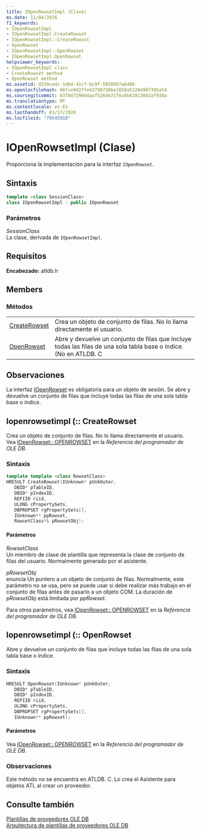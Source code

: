 ```yaml
---
title: IOpenRowsetImpl (Clase)
ms.date: 11/04/2016
f1_keywords:
- IOpenRowsetImpl
- IOpenRowsetImpl.CreateRowset
- IOpenRowsetImpl::CreateRowset
- OpenRowset
- IOpenRowsetImpl::OpenRowset
- IOpenRowsetImpl.OpenRowset
helpviewer_keywords:
- IOpenRowsetImpl class
- CreateRowset method
- OpenRowset method
ms.assetid: d259cedc-1db4-41cf-bc9f-5030907ab486
ms.openlocfilehash: 66fce9d2ffe63798738be1658a5328e907395a54
ms.sourcegitcommit: 63784729604aaf526de21f6c6b62813882af930a
ms.translationtype: MT
ms.contentlocale: es-ES
ms.lasthandoff: 03/17/2020
ms.locfileid: "79545910"
---
```

# <a name="iopenrowsetimpl-class"></a>IOpenRowsetImpl (Clase)

Proporciona la implementación para la interfaz `IOpenRowset`.

## <a name="syntax"></a>Sintaxis

```cpp
template <class SessionClass>
class IOpenRowsetImpl : public IOpenRowset
```

### <a name="parameters"></a>Parámetros

*SessionClass*<br/>
La clase, derivada de `IOpenRowsetImpl`.

## <a name="requirements"></a>Requisitos

**Encabezado:** atldb.h

## <a name="members"></a>Members

### <a name="methods"></a>Métodos

|||
|-|-|
|[CreateRowset](#createrowset)|Crea un objeto de conjunto de filas. No lo llama directamente el usuario.|
|[OpenRowset](#openrowset)|Abre y devuelve un conjunto de filas que incluye todas las filas de una sola tabla base o índice. (No en ATLDB. C|

## <a name="remarks"></a>Observaciones

La interfaz [IOpenRowset](/previous-versions/windows/desktop/ms716946(v=vs.85)) es obligatoria para un objeto de sesión. Se abre y devuelve un conjunto de filas que incluye todas las filas de una sola tabla base o índice.

## <a name="iopenrowsetimplcreaterowset"></a><a name="createrowset"></a>Iopenrowsetimpl (:: CreateRowset

Crea un objeto de conjunto de filas. No lo llama directamente el usuario. Vea [IOpenRowset:: OPENROWSET](/previous-versions/windows/desktop/ms716724(v=vs.85)) en la *Referencia del programador de OLE DB.*

### <a name="syntax"></a>Sintaxis

```cpp
template template <class RowsetClass>
HRESULT CreateRowset(IUnknown* pUnkOuter,
   DBID* pTableID,
   DBID* pIndexID,
   REFIID riid,
   ULONG cPropertySets,
   DBPROPSET rgPropertySets[],
   IUnknown** ppRowset,
   RowsetClass*& pRowsetObj);
```

#### <a name="parameters"></a>Parámetros

*RowsetClass*<br/>
Un miembro de clase de plantilla que representa la clase de conjunto de filas del usuario. Normalmente generado por el asistente.

*pRowsetObj*<br/>
enuncia Un puntero a un objeto de conjunto de filas. Normalmente, este parámetro no se usa, pero se puede usar si debe realizar más trabajo en el conjunto de filas antes de pasarlo a un objeto COM. La duración de *pRowsetObj* está limitada por *ppRowset*.

Para otros parámetros, vea [IOpenRowset:: OPENROWSET](/previous-versions/windows/desktop/ms716724(v=vs.85)) en la *Referencia del programador de OLE DB.*

## <a name="iopenrowsetimplopenrowset"></a><a name="openrowset"></a>Iopenrowsetimpl (:: OpenRowset

Abre y devuelve un conjunto de filas que incluye todas las filas de una sola tabla base o índice.

### <a name="syntax"></a>Sintaxis

```cpp
HRESULT OpenRowset(IUnknown* pUnkOuter,
   DBID* pTableID,
   DBID* pIndexID,
   REFIID riid,
   ULONG cPropertySets,
   DBPROPSET rgPropertySets[],
   IUnknown** ppRowset);
```

#### <a name="parameters"></a>Parámetros

Vea [IOpenRowset:: OPENROWSET](/previous-versions/windows/desktop/ms716724(v=vs.85)) en la *Referencia del programador de OLE DB*.

### <a name="remarks"></a>Observaciones

Este método no se encuentra en ATLDB. C. Lo crea el Asistente para objetos ATL al crear un proveedor.

## <a name="see-also"></a>Consulte también

[Plantillas de proveedores OLE DB](../../data/oledb/ole-db-provider-templates-cpp.md)<br/>
[Arquitectura de plantillas de proveedores OLE DB](../../data/oledb/ole-db-provider-template-architecture.md)